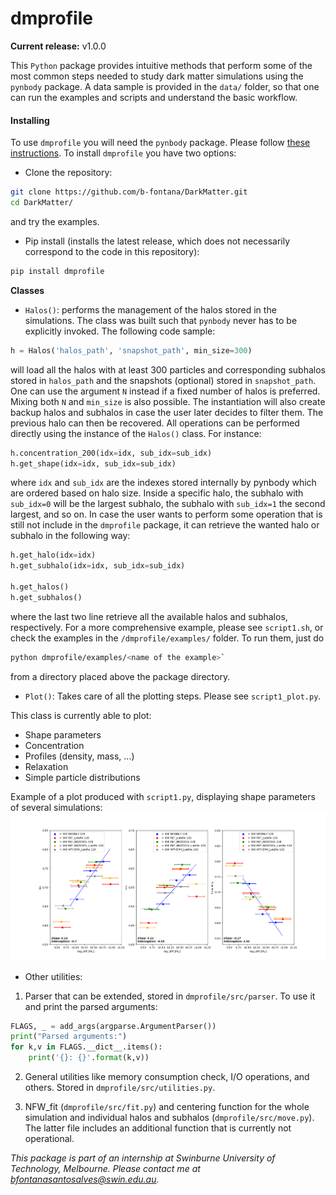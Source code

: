 # dmprofile

**Current release:** v1.0.0

This `Python` package provides intuitive methods that perform some of the most common steps needed to study dark matter simulations using the `pynbody` package. A data sample is provided in the `data/` folder, so that one can run the examples and scripts and understand the basic workflow.

#### Installing
To use `dmprofile` you will need the `pynbody` package. Please follow [these instructions](https://pynbody.github.io/pynbody/installation.html). 
To install `dmprofile` you have two options:

* Clone the repository:

```bash
git clone https://github.com/b-fontana/DarkMatter.git
cd DarkMatter/
```
and try the examples.

* Pip install (installs the latest release, which does not necessarily correspond to the code in this repository):

```bash
pip install dmprofile
```

**Classes**

* `Halos()`: performs the management of the halos stored in the simulations. The class was built such that `pynbody` never has to be explicitly invoked. The following code sample:

```python
h = Halos('halos_path', 'snapshot_path', min_size=300)  
```
will load all the halos with at least 300 particles and corresponding subhalos stored in `halos_path` and the snapshots (optional) stored in `snapshot_path`. One can use the argument `N` instead if a fixed number of halos is preferred. Mixing both `N` and `min_size` is also possible. The instantiation will also create backup halos and subhalos in case the user later decides to filter them. The previous halo can then be recovered.
All operations can be performed directly using the instance of the `Halos()` class. For instance:

```python
h.concentration_200(idx=idx, sub_idx=sub_idx)
h.get_shape(idx=idx, sub_idx=sub_idx)
``` 
where `idx` and `sub_idx` are the indexes stored internally by pynbody which are ordered based on halo size. Inside a specific halo, the subhalo with `sub_idx=0` will be the largest subhalo, the subhalo with `sub_idx=1` the second largest, and so on.
In case the user wants to perform some operation that is still not include in the `dmprofile` package, it can retrieve the wanted halo or subhalo in the following way:

```python
h.get_halo(idx=idx)
h.get_subhalo(idx=idx, sub_idx=sub_idx)

h.get_halos()
h.get_subhalos()
```
where the last two line retrieve all the available halos and subhalos, respectively. For a more comprehensive example, please see `script1.sh`, or check the examples in the `/dmprofile/examples/` folder. To run them, just do 

```bash
python dmprofile/examples/<name of the example>` 
```
from a directory placed above the package directory.

* `Plot()`: Takes care of all the plotting steps. Please see `script1_plot.py`.

This class is currently able to plot:
* Shape parameters
* Concentration
* Profiles (density, mass, ...)
* Relaxation
* Simple particle distributions

[Shape]: https://github.com/b-fontana/DarkMatter/blob/master/Shape.png
Example of a plot produced with `script1.py`, displaying shape parameters of several simulations:
![Shape][Shape]
 

* Other utilities:
1. Parser that can be extended, stored in `dmprofile/src/parser`. To use it and print the parsed arguments:

```python
FLAGS, _ = add_args(argparse.ArgumentParser())
print("Parsed arguments:")
for k,v in FLAGS.__dict__.items():
    print('{}: {}'.format(k,v))
```

2. General utilities like memory consumption check, I/O operations, and others. Stored in `dmprofile/src/utilities.py`.

3. NFW_fit (`dmprofile/src/fit.py`) and centering function for the whole simulation and individual halos and subhalos (`dmprofile/src/move.py`). The latter file includes an additional function that is currently not operational.

*This package is part of an internship at Swinburne University of Technology, Melbourne.*
*Please contact me at bfontanasantosalves@swin.edu.au.*
